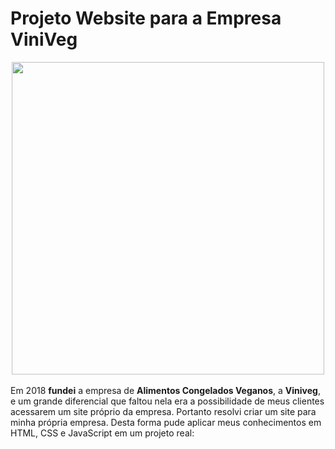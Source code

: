 # Projeto Website para a Empresa ViniVeg

<div align="center">
<img src="https://user-images.githubusercontent.com/108685945/179240431-61ad127a-ce21-488a-b102-42717dcbf3de.png" width="500px"/>
</div>

<br>
Em 2018 <strong>fundei</strong> a empresa de <strong>Alimentos Congelados Veganos</strong>, a <strong>Viniveg</strong>, e um grande diferencial que faltou nela era a possibilidade de meus clientes
acessarem um site próprio da empresa.
Portanto resolvi criar um site para minha própria empresa. 
Desta forma pude aplicar meus conhecimentos em HTML, CSS e JavaScript em um projeto real:


